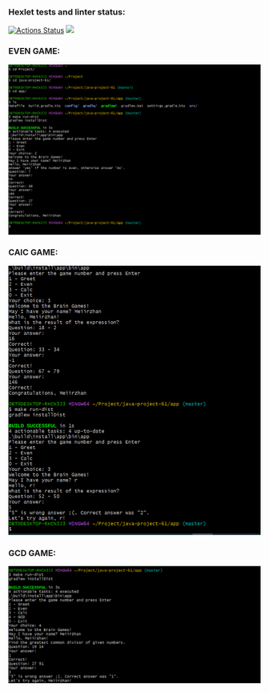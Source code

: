 ### Hexlet tests and linter status:
[![Actions Status](https://github.com/Meiirzhan28/java-project-61/actions/workflows/hexlet-check.yml/badge.svg)](https://github.com/Meiirzhan28/java-project-61/actions) <a href="https://codeclimate.com/github/Meiirzhan28/java-project-61/maintainability"><img src="https://api.codeclimate.com/v1/badges/d4561850824dbc22c2bf/maintainability" /></a>

### EVEN GAME:
![img.png](images/img.png)


### CAlC GAME:
![img1.png](images/img1.png)

### GCD GAME:
![img2.png](images/img2.png)